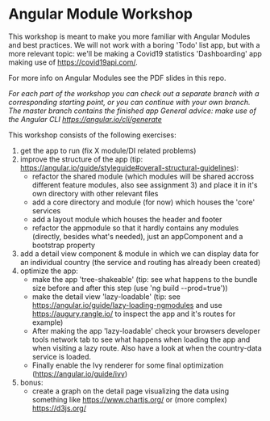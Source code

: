 # Angular Module Workshop
This workshop is meant to make you more familiar with Angular Modules and best practices. 
We will not work with a boring 'Todo' list app, but with a more relevant topic: we'll be making a Covid19 statistics 'Dashboarding' app making use of https://covid19api.com/.

For more info on Angular Modules see the PDF slides in this repo.

*For each part of the workshop you can check out a separate branch with a corresponding starting point, or you can continue with your own branch.*
*The master branch contains the finished app*
*General advice: make use of the Angular CLI https://angular.io/cli/generate*

This workshop consists of the following exercises:
1. get the app to run (fix X module/DI related problems)
2. improve the structure of the app (tip: https://angular.io/guide/styleguide#overall-structural-guidelines):
    * refactor the shared module (which modules will be shared accross different feature modules, also see assignment 3) and place it in it's own directory with other relevant files
    * add a core directory and module (for now) which houses the 'core' services
    * add a layout module which houses the header and footer
    * refactor the appmodule so that it hardly contains any modules (directly, besides what's needed), just an appComponent and a bootstrap property
3. add a detail view component & module in which we can display data for an individual country (the service and routing has already been created)
4. optimize the app:
    * make the app 'tree-shakeable' (tip: see what happens to the bundle size before and after this step (use 'ng build --prod=true'))
    * make the detail view 'lazy-loadable' (tip: see https://angular.io/guide/lazy-loading-ngmodules and use https://augury.rangle.io/ to inspect the app and it's routes for example)
    * After making the app 'lazy-loadable' check your browsers developer tools network tab to see what happens when loading the app and when visiting a lazy route. Also have a look at when the country-data service is loaded.
    * Finally enable the Ivy renderer for some final optimization (https://angular.io/guide/ivy)
5. bonus:
    * create a graph on the detail page visualizing the data using something like https://www.chartjs.org/ or (more complex) https://d3js.org/
